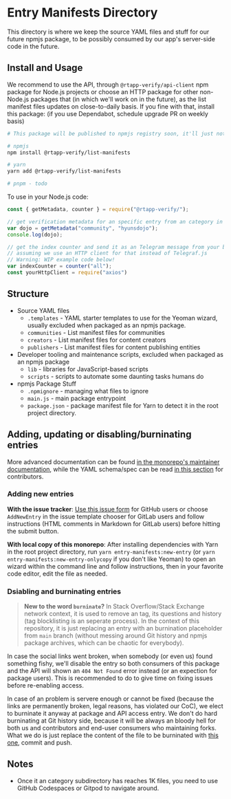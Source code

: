 # Entry Manifests Directory

This directory is where we keep the source YAML files and stuff for our future npmjs package, to be possibly
consumed by our app's server-side code in the future.

## Install and Usage

We recommend to use the API, through `@rtapp-verify/api-client` npm package for Node.js projects or choose an HTTP package for other non-Node.js packages that (in which we'll work on in the future), as the list manifest files updates on close-to-daily basis. If you fine with that, install this package: (if you use Dependabot, schedule upgrade PR on weekly basis)

```sh
# This package will be published to npmjs registry soon, it'll just noted here for future reference

# npmjs
npm install @rtapp-verify/list-manifests

# yarn
yarn add @rtapp-verify/list-manifests

# pnpm - todo
```

To use in your Node.js code:

```js
const { getMetadata, counter } = require("@rtapp-verify/");

// get verification metadata for an specific entry from an category in JSON for you
var dojo = getMetadata("community", "hyunsdojo");
console.log(dojo);

// get the index counter and send it as an Telegram message from your bot
// assuming we use an HTTP client for that instead of Telegraf.js
// Warning: WIP example code below!
var indexCounter = counter("all");
const yourHttpClient = require("axios")
```

## Structure

* Source YAML files
  * `.templates` - YAML starter templates to use for the Yeoman wizard, usually excluded when packaged as an npmjs package.
  * `communities` - List manifest files for communities
  * `creators` - List manifest files for content creators
  * `publishers` - List manifest files for content publishing entities
* Developer tooling and maintenance scripts, excluded when packaged as an npmjs package
  * `lib` - libraries for JavaScript-based scripts
  * `scripts` - scripts to automate some daunting tasks humans do
* npmjs Package Stuff
  * `.npmignore` - managing what files to ignore
  * `main.js` - main package entrypoint
  * `package.json` - package manifest file for Yarn to detect it in the root project directory.

## Adding, updating or disabling/burninating entries

More advanced documentation can be found [in the monorepo's maintainer documentation](https://recaptime.gitlab.io/verify/docs/maintainers/managing-entries), while the YAML schema/spec can be read [in this section](https://recaptime.gitlab.io/verify/docs/yaml-spec) for contributors.

### Adding new entries

**With the issue tracker**: [Use this issue form][form] for GitHub users or choose `AddNewEntry` in the issue template chooser for GitLab users and follow instructions (HTML comments in Markdown for GitLab users) before hitting the submit button.

<!-- update link below -->
[form]: https://github.com/RecapTime/verify/issues/new?todo=true

**With local copy of this monorepo**: After installing dependencies with Yarn in the root project directory, run `yarn entry-manifests:new-entry` (or `yarn entry-manifests:new-entry-onlycopy` if you don't like Yeoman) to open an wizard within the command line and follow instructions, then in your favorite code editor, edit the file as needed.

### Dsiabling and burninating entries

> **New to the word `burninate`?** In Stack Overflow/Stack Exchange network context, it is used to remove an tag, its questions and history (tag blocklisting is an seperate process). In the context of this repository, it is just replacing an entry with an burnination placeholder from `main` branch (without messing around Git history and npmjs package archives, which can be chaotic for everybody).

In case the social links went broken, when somebody (or even us) found something fishy, we'll disable the entry so both consumers of this package and the API will shown an `404 Not Found` error instead (or an expection for package users). This is recommended to do to give time on fixing issues before re-enabling access.

In case of an problem is servere enough or cannot be fixed (because the links are permanently broken, legal reasons, has violated our CoC), we elect to burninate it anyway at package and API access entry. We don't do hard burninating at Git history side, because it will be always an bloody hell for both us and contributors and end-user consumers who maintaining forks. What we do is just replace the content of the file to be burninated with [this one](.templates/uncategorized/burninated.yml), commit and push.

## Notes

* Once it an category subdirectory has reaches 1K files, you need to use GitHub Codespaces or Gitpod to navigate around.
